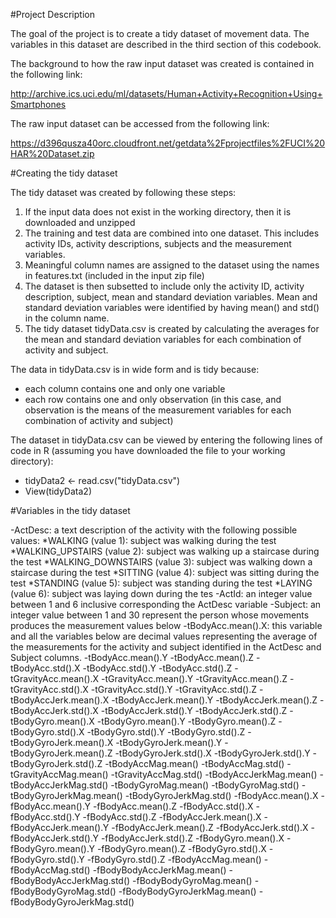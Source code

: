 #Project Description

The goal of the project is to create a tidy dataset of movement data. The variables in this dataset are described in the third section of this codebook.

The background to how the raw input dataset was created is contained in the following link:

http://archive.ics.uci.edu/ml/datasets/Human+Activity+Recognition+Using+Smartphones

The raw input dataset can be accessed from the following link:

https://d396qusza40orc.cloudfront.net/getdata%2Fprojectfiles%2FUCI%20HAR%20Dataset.zip


#Creating the tidy dataset

The tidy dataset was created by following these steps:
1. If the input data does not exist in the working directory, then it is downloaded and unzipped
2. The training and test data are combined into one dataset. This includes activity IDs, activity descriptions, subjects and the measurement variables.
3. Meaningful column names are assigned to the dataset using the names in features.txt (included in the input zip file)
4. The dataset is then subsetted to include only the activity ID, activity description, subject, mean and standard deviation variables. Mean and standard deviation variables were identified by having mean() and std() in the column name.
5. The tidy dataset tidyData.csv is created by calculating the averages for the mean and standard deviation variables for each combination of activity and subject.

The data in tidyData.csv is in wide form and is tidy because:
* each column contains one and only one variable
* each row contains one and only observation (in this case, and observation is the means of the measurement variables for each combination of activity and subject)

The dataset in tidyData.csv can be viewed by entering the following lines of code in R (assuming you have downloaded the file to your working directory):
* tidyData2 <- read.csv("tidyData.csv")
* View(tidyData2)

#Variables in the tidy dataset

-ActDesc: a text description of the activity with the following possible values:
*WALKING (value 1): subject was walking during the test
*WALKING_UPSTAIRS (value 2): subject was walking up a staircase during the test
*WALKING_DOWNSTAIRS (value 3): subject was walking down a staircase during the test
*SITTING (value 4): subject was sitting during the test
*STANDING (value 5): subject was standing during the test
*LAYING (value 6): subject was laying down during the tes
-ActId: an integer value between 1 and 6 inclusive corresponding the ActDesc variable
-Subject: an integer value between 1 and 30 represent the person whose movements produces the measurement values below
-tBodyAcc.mean().X: this variable and all the variables below are decimal values representing the average of the measurements for the activity and subject identified in the ActDesc and Subject columns.
-tBodyAcc.mean().Y
-tBodyAcc.mean().Z
-tBodyAcc.std().X
-tBodyAcc.std().Y
-tBodyAcc.std().Z
-tGravityAcc.mean().X
-tGravityAcc.mean().Y
-tGravityAcc.mean().Z
-tGravityAcc.std().X
-tGravityAcc.std().Y
-tGravityAcc.std().Z
-tBodyAccJerk.mean().X
-tBodyAccJerk.mean().Y
-tBodyAccJerk.mean().Z
-tBodyAccJerk.std().X
-tBodyAccJerk.std().Y
-tBodyAccJerk.std().Z
-tBodyGyro.mean().X
-tBodyGyro.mean().Y
-tBodyGyro.mean().Z
-tBodyGyro.std().X
-tBodyGyro.std().Y
-tBodyGyro.std().Z
-tBodyGyroJerk.mean().X
-tBodyGyroJerk.mean().Y
-tBodyGyroJerk.mean().Z
-tBodyGyroJerk.std().X
-tBodyGyroJerk.std().Y
-tBodyGyroJerk.std().Z
-tBodyAccMag.mean()
-tBodyAccMag.std()
-tGravityAccMag.mean()
-tGravityAccMag.std()
-tBodyAccJerkMag.mean()
-tBodyAccJerkMag.std()
-tBodyGyroMag.mean()
-tBodyGyroMag.std()
-tBodyGyroJerkMag.mean()
-tBodyGyroJerkMag.std()
-fBodyAcc.mean().X
-fBodyAcc.mean().Y
-fBodyAcc.mean().Z
-fBodyAcc.std().X
-fBodyAcc.std().Y
-fBodyAcc.std().Z
-fBodyAccJerk.mean().X
-fBodyAccJerk.mean().Y
-fBodyAccJerk.mean().Z
-fBodyAccJerk.std().X
-fBodyAccJerk.std().Y
-fBodyAccJerk.std().Z
-fBodyGyro.mean().X
-fBodyGyro.mean().Y
-fBodyGyro.mean().Z
-fBodyGyro.std().X
-fBodyGyro.std().Y
-fBodyGyro.std().Z
-fBodyAccMag.mean()
-fBodyAccMag.std()
-fBodyBodyAccJerkMag.mean()
-fBodyBodyAccJerkMag.std()
-fBodyBodyGyroMag.mean()
-fBodyBodyGyroMag.std()
-fBodyBodyGyroJerkMag.mean()
-fBodyBodyGyroJerkMag.std()